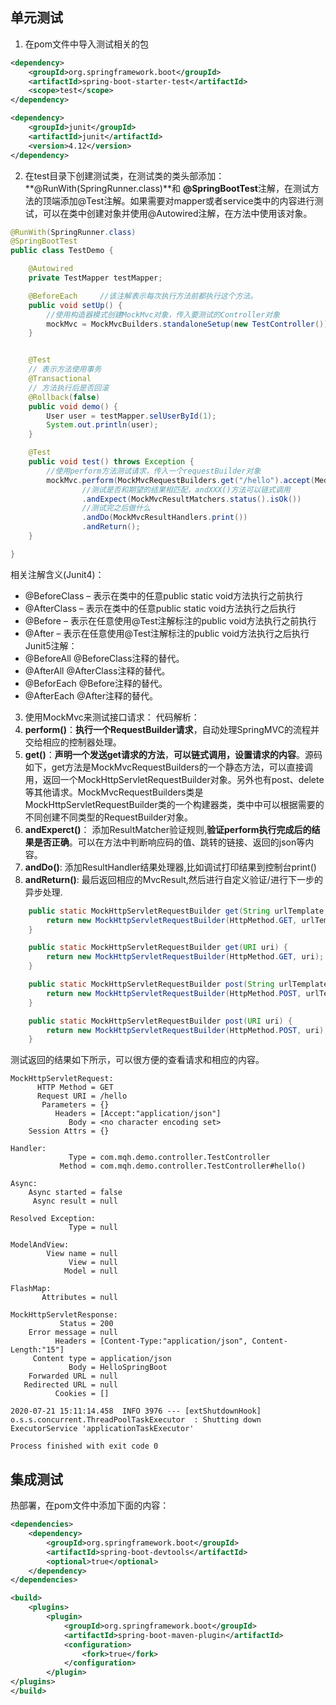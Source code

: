 ## 单元测试
1. 在pom文件中导入测试相关的包
```xml
<dependency>
	<groupId>org.springframework.boot</groupId>
	<artifactId>spring-boot-starter-test</artifactId>
	<scope>test</scope>
</dependency>

<dependency>
    <groupId>junit</groupId>
    <artifactId>junit</artifactId>
    <version>4.12</version>
</dependency>
```
2. 在test目录下创建测试类，在测试类的类头部添加：**@RunWith(SpringRunner.class)**和 **@SpringBootTest**注解，在测试方法的顶端添加@Test注解。如果需要对mapper或者service类中的内容进行测试，可以在类中创建对象并使用@Autowired注解，在方法中使用该对象。
```java
@RunWith(SpringRunner.class)
@SpringBootTest
public class TestDemo {

    @Autowired
    private TestMapper testMapper;

    @BeforeEach     //该注解表示每次执行方法前都执行这个方法。
    public void setUp() {
        //使用构造器模式创建MockMvc对象，传入要测试的Controller对象
        mockMvc = MockMvcBuilders.standaloneSetup(new TestController()).build();
    }


    @Test
    // 表示方法使用事务
    @Transactional
    // 方法执行后是否回滚
    @Rollback(false)
    public void demo() {
        User user = testMapper.selUserById(1);
        System.out.println(user);
    }

    @Test
    public void test() throws Exception {
        //使用perform方法测试请求，传入一个requestBuilder对象
        mockMvc.perform(MockMvcRequestBuilders.get("/hello").accept(MediaType.APPLICATION_JSON))
                //测试是否和期望的结果相匹配，andXXX()方法可以链式调用
                .andExpect(MockMvcResultMatchers.status().isOk())
                //测试完之后做什么
                .andDo(MockMvcResultHandlers.print())
                .andReturn();
    }

}
```
相关注解含义(Junit4)：
* @BeforeClass – 表示在类中的任意public static void方法执行之前执行
* @AfterClass – 表示在类中的任意public static void方法执行之后执行
* @Before – 表示在任意使用@Test注解标注的public void方法执行之前执行
* @After – 表示在任意使用@Test注解标注的public void方法执行之后执行
Junit5注解：
* @BeforeAll  @BeforeClass注释的替代。
* @AfterAll  @AfterClass注释的替代。
* @BeforEach  @Before注释的替代。
* @AfterEach  @After注释的替代。


3. 使用MockMvc来测试接口请求：
代码解析：
1. **perform()**：**执行一个RequestBuilder请求**，自动处理SpringMVC的流程并交给相应的控制器处理。
2. **get()**：**声明一个发送get请求的方法**，**可以链式调用，设置请求的内容**。源码如下，get方法是MockMvcRequestBuilders的一个静态方法，可以直接调用，返回一个MockHttpServletRequestBuilder对象。另外也有post、delete等其他请求。MockMvcRequestBuilders类是MockHttpServletRequestBuilder类的一个构建器类，类中中可以根据需要的不同创建不同类型的RequestBuilder对象。
3. **andExperct()**： 添加ResultMatcher验证规则,**验证perform执行完成后的结果是否正确**。可以在方法中判断响应码的值、跳转的链接、返回的json等内容。
4. **andDo()**: 添加ResultHandler结果处理器,比如调试打印结果到控制台print()
5. **andReturn()**: 最后返回相应的MvcResult,然后进行自定义验证/进行下一步的异步处理.
```java
    public static MockHttpServletRequestBuilder get(String urlTemplate, Object... uriVars) {
        return new MockHttpServletRequestBuilder(HttpMethod.GET, urlTemplate, uriVars);
    }

    public static MockHttpServletRequestBuilder get(URI uri) {
        return new MockHttpServletRequestBuilder(HttpMethod.GET, uri);
    }

    public static MockHttpServletRequestBuilder post(String urlTemplate, Object... uriVars) {
        return new MockHttpServletRequestBuilder(HttpMethod.POST, urlTemplate, uriVars);
    }

    public static MockHttpServletRequestBuilder post(URI uri) {
        return new MockHttpServletRequestBuilder(HttpMethod.POST, uri);
    }
```
测试返回的结果如下所示，可以很方便的查看请求和相应的内容。
```
MockHttpServletRequest:
      HTTP Method = GET
      Request URI = /hello
       Parameters = {}
          Headers = [Accept:"application/json"]
             Body = <no character encoding set>
    Session Attrs = {}

Handler:
             Type = com.mqh.demo.controller.TestController
           Method = com.mqh.demo.controller.TestController#hello()

Async:
    Async started = false
     Async result = null

Resolved Exception:
             Type = null

ModelAndView:
        View name = null
             View = null
            Model = null

FlashMap:
       Attributes = null

MockHttpServletResponse:
           Status = 200
    Error message = null
          Headers = [Content-Type:"application/json", Content-Length:"15"]
     Content type = application/json
             Body = HelloSpringBoot
    Forwarded URL = null
   Redirected URL = null
          Cookies = []

2020-07-21 15:11:14.458  INFO 3976 --- [extShutdownHook] o.s.s.concurrent.ThreadPoolTaskExecutor  : Shutting down ExecutorService 'applicationTaskExecutor'

Process finished with exit code 0

```


## 集成测试
热部署，在pom文件中添加下面的内容：
```xml
<dependencies>
    <dependency>
        <groupId>org.springframework.boot</groupId>
        <artifactId>spring-boot-devtools</artifactId>
        <optional>true</optional>
    </dependency>
</dependencies>

<build>
    <plugins>
        <plugin>
            <groupId>org.springframework.boot</groupId>
            <artifactId>spring-boot-maven-plugin</artifactId>
            <configuration>
                <fork>true</fork>
            </configuration>
        </plugin>
</plugins>
</build>
```